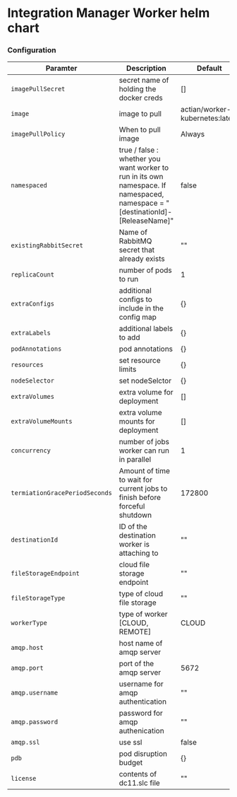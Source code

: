 # Integration Manager Worker helm chart

### Configuration  
| Paramter | Description | Default|
| -----  | ----- | ------|
| `imagePullSecret` | secret name of holding the docker creds | [] |
| `image` | image to pull | actian/worker-kubernetes:latest |
| `imagePullPolicy` | When to pull image | Always |
| `namespaced` | true / false : whether you want worker to run in its own namespace. If namespaced, namespace = \"\[destinationId\]-\[ReleaseName\]\" | false |
| `existingRabbitSecret` | Name of RabbitMQ secret that already exists | "" |
| `replicaCount` | number of pods to run | 1
| `extraConfigs` | additional configs to include in the config map | {} |
| `extraLabels` | additional labels to add | {} |
| `podAnnotations` | pod annotations | {} |
| `resources` | set resource limits | {} |
| `nodeSelector` | set nodeSelctor | {} |
| `extraVolumes` | extra volume for deployment | [] |
| `extraVolumeMounts` | extra volume mounts for deployment | [] |
| `concurrency` | number of jobs worker can run in parallel | 1 |
| `termiationGracePeriodSeconds` | Amount of time to wait for current jobs to finish before forceful shutdown | 172800 |
| `destinationId` | ID of the destination worker is attaching to | "" |
| `fileStorageEndpoint` | cloud file storage endpoint | "" |
| `fileStorageType` | type of cloud file storage | "" |
| `workerType` | type of worker [CLOUD, REMOTE] | CLOUD |
| `amqp.host` | host name of amqp server | |
| `amqp.port` | port of the amqp server | 5672 |
| `amqp.username` | username for amqp authentication | "" | 
| `amqp.password` | password for amqp authenication | ""|
| `amqp.ssl` | use ssl | false |
| `pdb` | pod disruption budget | {} |
| `license` | contents of dc11.slc file | "" |
